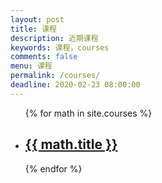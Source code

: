 ```yaml
---
layout: post
title: 课程
description: 近期课程
keywords: 课程，courses
comments: false
menu: 课程
permalink: /courses/
deadline: 2020-02-23 08:00:00
---
```


<ul class="listing">
{% for math in site.courses %}
    <li class="listing-item">
        <a href="{{ site.url }}{{ math.url }}">
        	<h2>{{ math.title }}</h2> 
        	<div id="countdown18" class="ClassyCountdownDemo"></div>
        </a>	
    </li>
{% endfor %}
</ul>
